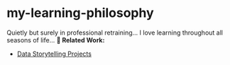 # my-learning-philosophy
Quietly but surely in professional retraining... I love learning throughout all seasons of life...
**🔗 Related Work:**
- [Data Storytelling Projects](https://www.kaggle.com/giuliatorrentia)
